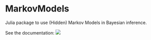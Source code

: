 # MarkovModels

Julia package to use (Hidden) Markov Models in Bayesian inference.

See the documentation: [![](https://img.shields.io/badge/docs-dev-blue.svg)](https://butspeechfit.github.io/MarkovModels/dev)

